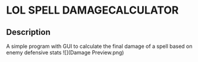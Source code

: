 # LOL SPELL DAMAGECALCULATOR
## Description
A simple program with GUI to calculate the final damage of a spell based on enemy defensive stats
![](Damage Preview.png)
